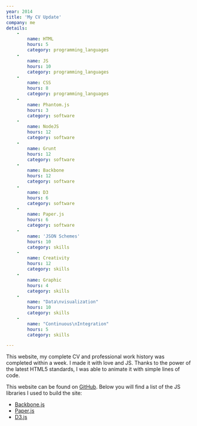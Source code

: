 ```yaml
---
year: 2014
title: 'My CV Update'
company: me
details:
    -
        name: HTML
        hours: 5
        category: programming_languages
    -
        name: JS
        hours: 10
        category: programming_languages
    -
        name: CSS
        hours: 8
        category: programming_languages
    -
        name: Phantom.js
        hours: 3
        category: software
    -
        name: NodeJS
        hours: 12
        category: software
    -
        name: Grunt
        hours: 12
        category: software
    -
        name: Backbone
        hours: 12
        category: software
    -
        name: D3
        hours: 6
        category: software
    -
        name: Paper.js
        hours: 6
        category: software
    -
        name: 'JSON Schemes'
        hours: 10
        category: skills
    -
        name: Creativity
        hours: 12
        category: skills
    -
        name: Graphic
        hours: 4
        category: skills
    -
        name: "Data\nvisualization"
        hours: 10
        category: skills
    -
        name: "Continuous\nIntegration"
        hours: 5
        category: skills

---
```

This website, my complete CV and professional work history was completed within a week. I made it with love and JS. Thanks to the power of the latest HTML5 standards, I was able to animate it with simple lines of code.



 This website can be found on <a href='https://github.com/M3kH/ideabile.com' target='_blank'>GitHub</a>. Below you will find a list of the JS libraries I used to build the site: <ul><li><a href="http://www.backbonejs.org" target="_blank">Backbone.js</a></li><li><a href="http://www.http://paperjs.org/" target="_blank">Paper.js</a></li><li><a href="http://www.d3js.org/" target="_blank">D3.js</a></li></ul>
